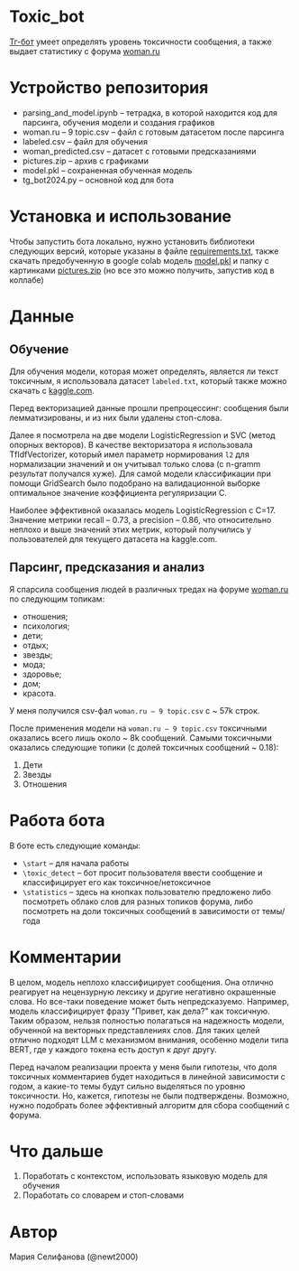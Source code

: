 # Toxic_bot
[Тг-бот](https://t.me/DontBeToxic_bot) умеет определять уровень токсичности сообщения, а также выдает статистику с форума [woman.ru](https://www.woman.ru/forum/)
# Устройство репозитория
* parsing_and_model.ipynb – тетрадка, в которой находится код для парсинга, обучения модели и создания графиков
* woman.ru – 9 topic.csv – файл с готовым датасетом после парсинга
* labeled.csv – файл для обучения
* woman_predicted.csv – датасет с готовыми предсказаниями
* pictures.zip – архив с графиками
* model.pkl – сохраненная обученная модель
* tg_bot2024.py – основной код для бота
# Установка и использование
Чтобы запустить бота локально, нужно установить библиотеки следующих версий, которые указаны в файле [requirements.txt](https://github.com/newt200/toxic_bot/blob/main/requirements.txt), также скачать предобученную в google colab модель [model.pkl](https://github.com/newt200/toxic_bot/blob/main/model.pkl) и папку с картинками [pictures.zip](https://github.com/newt200/toxic_bot/blob/main/pictures.zip) (но все это можно получить, запустив код в коллабе)
# Данные
## Обучение
Для обучения модели, которая может определять, является ли текст токсичным, я использовала датасет `labeled.txt`, который также можно скачать с [kaggle.com](https://www.kaggle.com/datasets/blackmoon/russian-language-toxic-comments).

Перед векторизацией данные прошли препроцессинг: сообщения были лемматизированы, и из них были удалены стоп-слова.

Далее я посмотрела на две модели LogisticRegression и SVC (метод опорных векторов). В качестве векторизатора я использовала TfIdfVectorizer, который имел параметр нормирования `l2` для нормализации значений и он учитывал только слова (с n-gramm результат получался хуже). Для самой модели классификации при помощи GridSearch было подобрано на валидационной выборке оптимальное значение коэффициента регуляризации С. 

Наиболее эффективной оказалась модель LogisticRegression с С=17. Значение метрики recall – 0.73, а precision – 0.86, что относительно неплохо и выше значений этих метрик, который получились у пользователей для текущего датасета на kaggle.com.

## Парсинг, предсказания и анализ
Я спарсила сообщения людей в различных тредах на форуме [woman.ru](https://www.woman.ru/forum/) по следующим топикам:
* отношения;
* психология;
* дети;
* отдых;
* звезды;
* мода;
* здоровье;
* дом;
* красота.

У меня получился csv-фал `woman.ru – 9 topic.csv` с ~ 57k строк.

После применения модели на `woman.ru – 9 topic.csv` токсичными оказались всего лишь около ~ 8k сообщений. 
Самыми токсичными оказались следующие топики (с долей токсичных сообщений ~ 0.18):
1. Дети
2. Звезды
3. Отношения

# Работа бота
В боте есть следующие команды:
* `\start` – для начала работы
* `\toxic_detect` – бот просит пользователя ввести сообщение и классифицирует его как токсичное/нетоксичное
* `\statistics` – здесь на кнопках пользователю предложено либо посмотреть облако слов для разных топиков форума, либо посмотреть на  доли токсичных сообщений в зависимости от темы/года

# Комментарии
В целом, модель неплохо классифицирует сообщения. Она отлично реагирует на нецензурную лексику и другие негативно окрашенные слова. Но все-таки поведение может быть непредсказуемо. Например, модель классифицирует фразу "Привет, как дела?" как токсичную. Таким образом, нельзя полностью полагаться на надежность модели, обученной на векторных представлениях слов. Для таких целей отлично подходят LLM с механизмом внимания, особенно модели типа BERТ, где у каждого токена есть доступ к друг другу.

Перед началом реализации проекта у меня были гипотезы, что доля токсичных комментариев будет находиться в линейной зависимости с годом, а какие-то темы будут сильно выделяться по уровню токсичности. Но, кажется, гипотезы не были подтверждены. Возможно, нужно подобрать более эффективный алгоритм для сбора сообщений с форума.

# Что дальше
1. Поработать с контекстом, использовать языковую модель для обучения
2. Поработать со словарем и стоп-словами

# Автор
Мария Селифанова (@newt2000)
